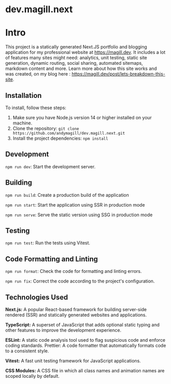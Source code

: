 # dev.magill.next

# Intro

This project is a statically generated Next.JS portfolio and blogging application for my professional website at https://magill.dev. It includes a lot of features many sites might need: analytics, unit testing, static site generation, dynamic routing, social sharing, automated sitemaps, markdown content and more. Learn more about how this site works and was created, on my blog here : https://magill.dev/post/lets-breakdown-this-site.

## Installation

To install, follow these steps:

1. Make sure you have Node.js version 14 or higher installed on your machine.
2. Clone the repository: `git clone https://github.com/andymagill/dev.magill.next.git`
3. Install the project dependencies: `npm install`

## Development

`npm run dev`: Start the development server.

## Building

`npm run build`: Create a production build of the application

`npm run start`: Start the application using SSR in production mode

`npm run serve`: Serve the static version using SSG in production mode

## Testing

`npm run test`: Run the tests using Vitest.

## Code Formatting and Linting

`npm run format`: Check the code for formatting and linting errors.

`npm run fix`: Correct the code according to the project's configuration.

## Technologies Used

**Next.js:** A popular React-based framework for building server-side rendered (SSR) and statically generated websites and applications.

**TypeScript:** A superset of JavaScript that adds optional static typing and other features to improve the development experience.

**ESLint:** A static code analysis tool used to flag suspicious code and enforce coding standards.
Prettier: A code formatter that automatically formats code to a consistent style.

**Vitest:** A fast unit testing framework for JavaScript applications.

**CSS Modules:** A CSS file in which all class names and animation names are scoped locally by default.
